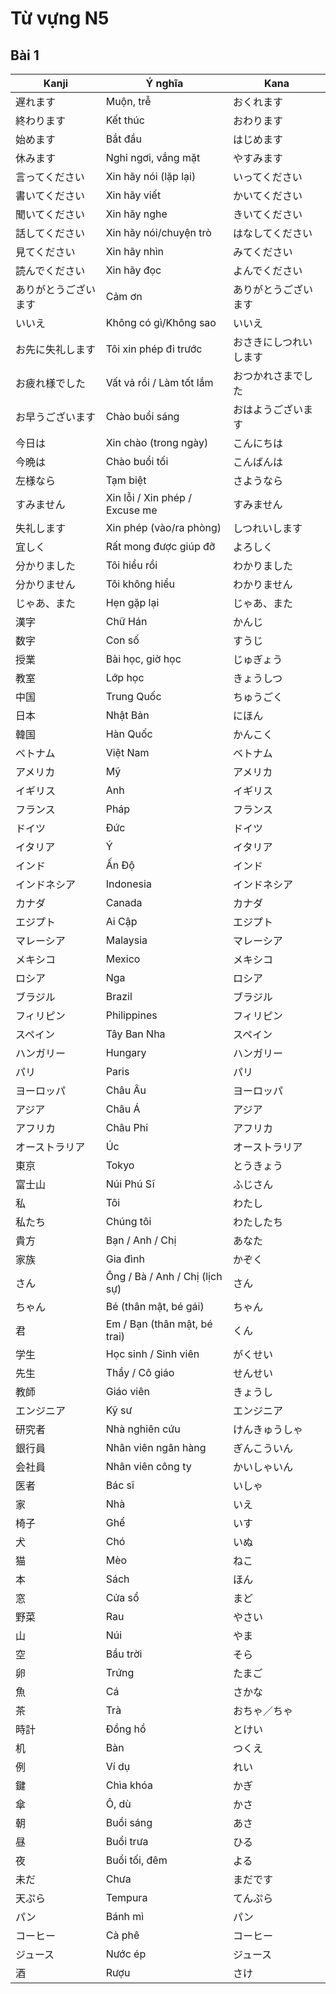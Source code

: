 # Từ vựng N5

## Bài 1

| Kanji                | Ý nghĩa                        | Kana                   |
| -------------------- | ------------------------------ | ---------------------- |
| 遅れます             | Muộn, trễ                      | おくれます             |
| 終わります           | Kết thúc                       | おわります             |
| 始めます             | Bắt đầu                        | はじめます             |
| 休みます             | Nghỉ ngơi, vắng mặt            | やすみます             |
| 言ってください       | Xin hãy nói (lặp lại)          | いってください         |
| 書いてください       | Xin hãy viết                   | かいてください         |
| 聞いてください       | Xin hãy nghe                   | きいてください         |
| 話してください       | Xin hãy nói/chuyện trò         | はなしてください       |
| 見てください         | Xin hãy nhìn                   | みてください           |
| 読んでください       | Xin hãy đọc                    | よんでください         |
| ありがとうございます | Cảm ơn                         | ありがとうございます   |
| いいえ               | Không có gì/Không sao          | いいえ                 |
| お先に失礼します     | Tôi xin phép đi trước          | おさきにしつれいします |
| お疲れ様でした       | Vất vả rồi / Làm tốt lắm       | おつかれさまでした     |
| お早うございます     | Chào buổi sáng                 | おはようございます     |
| 今日は               | Xin chào (trong ngày)          | こんにちは             |
| 今晩は               | Chào buổi tối                  | こんばんは             |
| 左様なら             | Tạm biệt                       | さようなら             |
| すみません           | Xin lỗi / Xin phép / Excuse me | すみません             |
| 失礼します           | Xin phép (vào/ra phòng)        | しつれいします         |
| 宜しく               | Rất mong được giúp đỡ          | よろしく               |
| 分かりました         | Tôi hiểu rồi                   | わかりました           |
| 分かりません         | Tôi không hiểu                 | わかりません           |
| じゃあ、また         | Hẹn gặp lại                    | じゃあ、また           |
| 漢字                 | Chữ Hán                        | かんじ                 |
| 数字                 | Con số                         | すうじ                 |
| 授業                 | Bài học, giờ học               | じゅぎょう             |
| 教室                 | Lớp học                        | きょうしつ             |
| 中国                 | Trung Quốc                     | ちゅうごく             |
| 日本                 | Nhật Bản                       | にほん                 |
| 韓国                 | Hàn Quốc                       | かんこく               |
| ベトナム             | Việt Nam                       | ベトナム               |
| アメリカ             | Mỹ                             | アメリカ               |
| イギリス             | Anh                            | イギリス               |
| フランス             | Pháp                           | フランス               |
| ドイツ               | Đức                            | ドイツ                 |
| イタリア             | Ý                              | イタリア               |
| インド               | Ấn Độ                          | インド                 |
| インドネシア         | Indonesia                      | インドネシア           |
| カナダ               | Canada                         | カナダ                 |
| エジプト             | Ai Cập                         | エジプト               |
| マレーシア           | Malaysia                       | マレーシア             |
| メキシコ             | Mexico                         | メキシコ               |
| ロシア               | Nga                            | ロシア                 |
| ブラジル             | Brazil                         | ブラジル               |
| フィリピン           | Philippines                    | フィリピン             |
| スペイン             | Tây Ban Nha                    | スペイン               |
| ハンガリー           | Hungary                        | ハンガリー             |
| パリ                 | Paris                          | パリ                   |
| ヨーロッパ           | Châu Âu                        | ヨーロッパ             |
| アジア               | Châu Á                         | アジア                 |
| アフリカ             | Châu Phi                       | アフリカ               |
| オーストラリア       | Úc                             | オーストラリア         |
| 東京                 | Tokyo                          | とうきょう             |
| 富士山               | Núi Phú Sĩ                     | ふじさん               |
| 私                   | Tôi                            | わたし                 |
| 私たち               | Chúng tôi                      | わたしたち             |
| 貴方                 | Bạn / Anh / Chị                | あなた                 |
| 家族                 | Gia đình                       | かぞく                 |
| さん                 | Ông / Bà / Anh / Chị (lịch sự) | さん                   |
| ちゃん               | Bé (thân mật, bé gái)          | ちゃん                 |
| 君                   | Em / Bạn (thân mật, bé trai)   | くん                   |
| 学生                 | Học sinh / Sinh viên           | がくせい               |
| 先生                 | Thầy / Cô giáo                 | せんせい               |
| 教師                 | Giáo viên                      | きょうし               |
| エンジニア           | Kỹ sư                          | エンジニア             |
| 研究者               | Nhà nghiên cứu                 | けんきゅうしゃ         |
| 銀行員               | Nhân viên ngân hàng            | ぎんこういん           |
| 会社員               | Nhân viên công ty              | かいしゃいん           |
| 医者                 | Bác sĩ                         | いしゃ                 |
| 家                   | Nhà                            | いえ                   |
| 椅子                 | Ghế                            | いす                   |
| 犬                   | Chó                            | いぬ                   |
| 猫                   | Mèo                            | ねこ                   |
| 本                   | Sách                           | ほん                   |
| 窓                   | Cửa sổ                         | まど                   |
| 野菜                 | Rau                            | やさい                 |
| 山                   | Núi                            | やま                   |
| 空                   | Bầu trời                       | そら                   |
| 卵                   | Trứng                          | たまご                 |
| 魚                   | Cá                             | さかな                 |
| 茶                   | Trà                            | おちゃ／ちゃ           |
| 時計                 | Đồng hồ                        | とけい                 |
| 机                   | Bàn                            | つくえ                 |
| 例                   | Ví dụ                          | れい                   |
| 鍵                   | Chìa khóa                      | かぎ                   |
| 傘                   | Ô, dù                          | かさ                   |
| 朝                   | Buổi sáng                      | あさ                   |
| 昼                   | Buổi trưa                      | ひる                   |
| 夜                   | Buổi tối, đêm                  | よる                   |
| 未だ                 | Chưa                           | まだです               |
| 天ぷら               | Tempura                        | てんぷら               |
| パン                 | Bánh mì                        | パン                   |
| コーヒー             | Cà phê                         | コーヒー               |
| ジュース             | Nước ép                        | ジュース               |
| 酒                   | Rượu                           | さけ                   |
